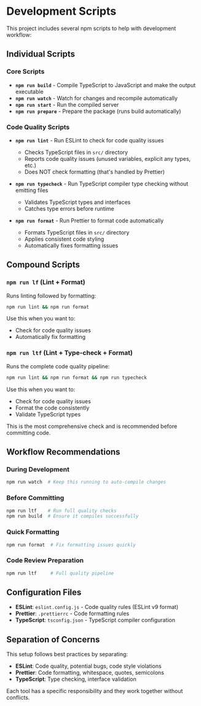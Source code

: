 # Development Scripts

This project includes several npm scripts to help with development workflow:

## Individual Scripts

### Core Scripts
- **`npm run build`** - Compile TypeScript to JavaScript and make the output executable
- **`npm run watch`** - Watch for changes and recompile automatically
- **`npm run start`** - Run the compiled server
- **`npm run prepare`** - Prepare the package (runs build automatically)

### Code Quality Scripts
- **`npm run lint`** - Run ESLint to check for code quality issues
  - Checks TypeScript files in `src/` directory
  - Reports code quality issues (unused variables, explicit any types, etc.)
  - Does NOT check formatting (that's handled by Prettier)

- **`npm run typecheck`** - Run TypeScript compiler type checking without emitting files
  - Validates TypeScript types and interfaces
  - Catches type errors before runtime

- **`npm run format`** - Run Prettier to format code automatically
  - Formats TypeScript files in `src/` directory
  - Applies consistent code styling
  - Automatically fixes formatting issues

## Compound Scripts

### `npm run lf` (Lint + Format)
Runs linting followed by formatting:
```bash
npm run lint && npm run format
```
Use this when you want to:
- Check for code quality issues
- Automatically fix formatting

### `npm run ltf` (Lint + Type-check + Format)
Runs the complete code quality pipeline:
```bash
npm run lint && npm run format && npm run typecheck
```
Use this when you want to:
- Check for code quality issues
- Format the code consistently
- Validate TypeScript types

This is the most comprehensive check and is recommended before committing code.

## Workflow Recommendations

### During Development
```bash
npm run watch  # Keep this running to auto-compile changes
```

### Before Committing
```bash
npm run ltf    # Run full quality checks
npm run build  # Ensure it compiles successfully
```

### Quick Formatting
```bash
npm run format  # Fix formatting issues quickly
```

### Code Review Preparation
```bash
npm run ltf     # Full quality pipeline
```

## Configuration Files

- **ESLint**: `eslint.config.js` - Code quality rules (ESLint v9 format)
- **Prettier**: `.prettierrc` - Code formatting rules
- **TypeScript**: `tsconfig.json` - TypeScript compiler configuration

## Separation of Concerns

This setup follows best practices by separating:
- **ESLint**: Code quality, potential bugs, code style violations
- **Prettier**: Code formatting, whitespace, quotes, semicolons
- **TypeScript**: Type checking, interface validation

Each tool has a specific responsibility and they work together without conflicts.
